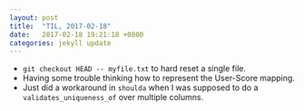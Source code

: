 ```yaml
---
layout: post
title:  "TIL, 2017-02-18"
date:   2017-02-18 19:21:18 +0800
categories: jekyll update
---
```

- `git checkout HEAD -- myfile.txt` to hard reset a single file.
- Having some trouble thinking how to represent the User-Score mapping.
- Just did a workaround in `shoulda` when I was supposed to do a `validates_uniqueness_of` over multiple columns.
